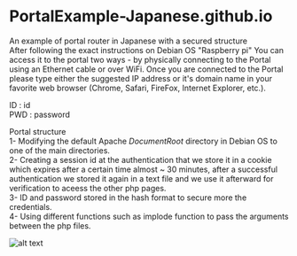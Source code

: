 # PortalExample-Japanese.github.io
An example of portal router in Japanese with a secured structure <br />
After following the exact instructions on Debian OS "Raspberry pi"
You can access it to the portal two ways - by physically connecting to the Portal using an Ethernet cable or over WiFi.
Once you are connected to the Portal please type either the suggested IP address or it's domain name in your favorite web browser (Chrome, Safari, FireFox, Internet Explorer, etc.).


ID : id <br />
PWD : password <br />


Portal structure <br />
1- Modifying the default Apache *DocumentRoot* directory in Debian OS to one of the main directories. <br />
2- Creating a session id at the authentication that we store it in a cookie which expires after a certain time almost ~ 30 minutes, after a successful authentication we stored it again in a text file and we use it afterward for verification to aceess the other php pages. <br />
3- ID and password stored in the hash format to secure more the credentials. <br />
4- Using different functions such as implode function to pass the arguments between the php files. <br />



![alt text](https://github.com/MoonJanah/PortalExample-Japanese.github.io/blob/main/WebPortal-Japanese-Example-1.png?raw=true)
